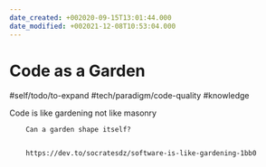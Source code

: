 ```yaml
---
date_created: +002020-09-15T13:01:44.000
date_modified: +002021-12-08T10:53:04.000
---
```


# Code as a Garden

#self/todo/to-expand #tech/paradigm/code-quality #knowledge

Code is like gardening not like masonry

		Can a garden shape itself?
		

		https://dev.to/socratesdz/software-is-like-gardening-1bb0
